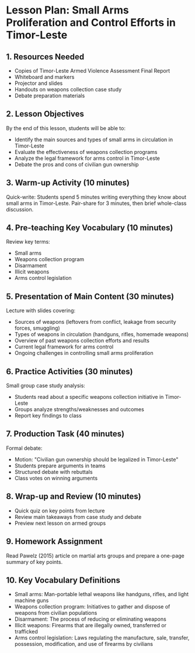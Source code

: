 # Lesson Plan: Small Arms Proliferation and Control Efforts in Timor-Leste

## 1. Resources Needed

- Copies of Timor-Leste Armed Violence Assessment Final Report
- Whiteboard and markers
- Projector and slides
- Handouts on weapons collection case study
- Debate preparation materials

## 2. Lesson Objectives

By the end of this lesson, students will be able to:
- Identify the main sources and types of small arms in circulation in Timor-Leste
- Evaluate the effectiveness of weapons collection programs 
- Analyze the legal framework for arms control in Timor-Leste
- Debate the pros and cons of civilian gun ownership

## 3. Warm-up Activity (10 minutes)

Quick-write: Students spend 5 minutes writing everything they know about small arms in Timor-Leste. Pair-share for 3 minutes, then brief whole-class discussion.

## 4. Pre-teaching Key Vocabulary (10 minutes)

Review key terms:
- Small arms
- Weapons collection program
- Disarmament
- Illicit weapons
- Arms control legislation

## 5. Presentation of Main Content (30 minutes)

Lecture with slides covering:
- Sources of weapons (leftovers from conflict, leakage from security forces, smuggling)
- Types of weapons in circulation (handguns, rifles, homemade weapons)
- Overview of past weapons collection efforts and results
- Current legal framework for arms control
- Ongoing challenges in controlling small arms proliferation

## 6. Practice Activities (30 minutes)

Small group case study analysis:
- Students read about a specific weapons collection initiative in Timor-Leste
- Groups analyze strengths/weaknesses and outcomes
- Report key findings to class

## 7. Production Task (40 minutes)

Formal debate:
- Motion: "Civilian gun ownership should be legalized in Timor-Leste"
- Students prepare arguments in teams
- Structured debate with rebuttals
- Class votes on winning arguments

## 8. Wrap-up and Review (10 minutes)

- Quick quiz on key points from lecture
- Review main takeaways from case study and debate
- Preview next lesson on armed groups

## 9. Homework Assignment

Read Pawelz (2015) article on martial arts groups and prepare a one-page summary of key points.

## 10. Key Vocabulary Definitions

- Small arms: Man-portable lethal weapons like handguns, rifles, and light machine guns
- Weapons collection program: Initiatives to gather and dispose of weapons from civilian populations
- Disarmament: The process of reducing or eliminating weapons
- Illicit weapons: Firearms that are illegally owned, transferred or trafficked
- Arms control legislation: Laws regulating the manufacture, sale, transfer, possession, modification, and use of firearms by civilians